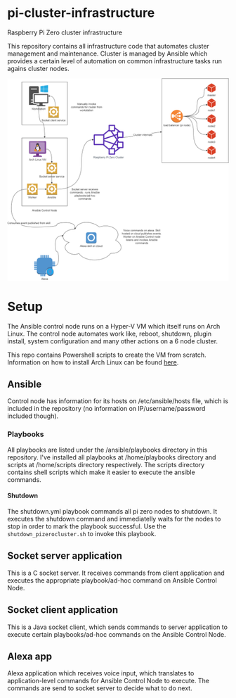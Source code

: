 # pi-cluster-infrastructure
Raspberry Pi Zero cluster infrastructure

This repository contains all infrastructure code that automates cluster management and maintenance.
Cluster is managed by Ansible which provides a certain level of automation on common infrastructure tasks run agains cluster nodes.

![Architecture](architecture.png)

# Setup
The Ansible control node runs on a Hyper-V VM which itself runs on Arch Linux. The control node automates work like, reboot, shutdown, plugin install, system configuration and many other actions on a 6 node cluster.

This repo contains Powershell scripts to create the VM from scratch. Information on how to install Arch Linux can be found [here](https://wiki.archlinux.org/index.php/installation_guide).

## Ansible
Control node has information for its hosts on /etc/ansible/hosts file, which is included in the repository (no information on IP/username/password included though).
### Playbooks
All playbooks are listed under the /ansible/playbooks directory in this repository. I've installed all playbooks at /home/playbooks directory and scripts at /home/scripts directory respectively. The scripts directory contains shell scripts which make it easier to execute the ansible commands.

#### Shutdown
The shutdown.yml playbook commands all pi zero nodes to shutdown. It executes the shutdown command and immediatelly waits for the nodes to stop in order to mark the playbook successful. Use the `shutdown_pizerocluster.sh` to invoke this playbook.

## Socket server application
This is a C socket server. It receives commands from client application and executes the appropriate playbook/ad-hoc command on Ansible Control Node.

## Socket client application
This is a Java socket client, which sends commands to server application to execute certain playbooks/ad-hoc commands on the Ansible Control Node.

## Alexa app
Alexa application which receives voice input, which translates to application-level commands for Ansible Control Node to execute. The commands are send to socket server to decide what to do next.